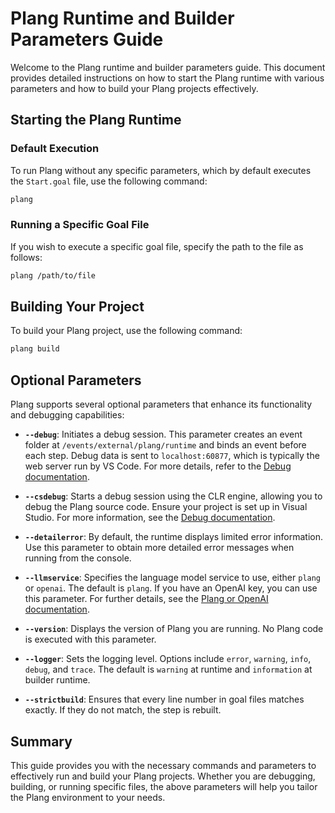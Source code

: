 ﻿# Plang Runtime and Builder Parameters Guide

Welcome to the Plang runtime and builder parameters guide. This document provides detailed instructions on how to start the Plang runtime with various parameters and how to build your Plang projects effectively.

## Starting the Plang Runtime

### Default Execution
To run Plang without any specific parameters, which by default executes the `Start.goal` file, use the following command:

```bash
plang
```

### Running a Specific Goal File
If you wish to execute a specific goal file, specify the path to the file as follows:

```bash
plang /path/to/file
```

## Building Your Project

To build your Plang project, use the following command:

```bash
plang build
```

## Optional Parameters

Plang supports several optional parameters that enhance its functionality and debugging capabilities:

- **`--debug`**: Initiates a debug session. This parameter creates an event folder at `/events/external/plang/runtime` and binds an event before each step. Debug data is sent to `localhost:60877`, which is typically the web server run by VS Code. For more details, refer to the [Debug documentation](Debug.md).

- **`--csdebug`**: Starts a debug session using the CLR engine, allowing you to debug the Plang source code. Ensure your project is set up in Visual Studio. For more information, see the [Debug documentation](Debug.md).

- **`--detailerror`**: By default, the runtime displays limited error information. Use this parameter to obtain more detailed error messages when running from the console.

- **`--llmservice`**: Specifies the language model service to use, either `plang` or `openai`. The default is `plang`. If you have an OpenAI key, you can use this parameter. For further details, see the [Plang or OpenAI documentation](PlangOrOpenAI.md).

- **`--version`**: Displays the version of Plang you are running. No Plang code is executed with this parameter.

- **`--logger`**: Sets the logging level. Options include `error`, `warning`, `info`, `debug`, and `trace`. The default is `warning` at runtime and `information` at builder runtime.

- **`--strictbuild`**: Ensures that every line number in goal files matches exactly. If they do not match, the step is rebuilt.

## Summary

This guide provides you with the necessary commands and parameters to effectively run and build your Plang projects. Whether you are debugging, building, or running specific files, the above parameters will help you tailor the Plang environment to your needs.